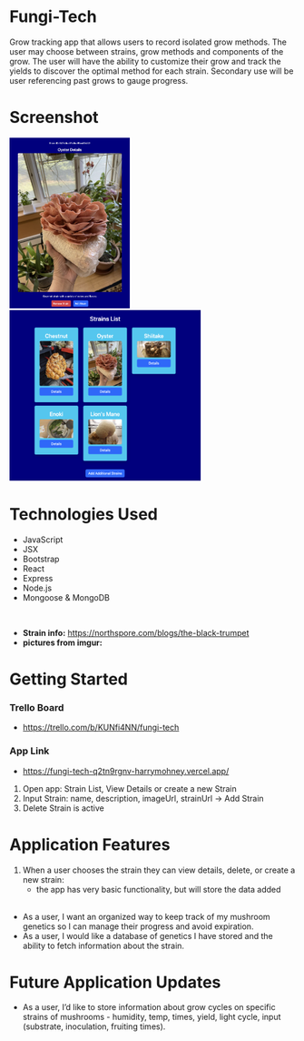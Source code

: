 # Fungi-Tech

Grow tracking app that allows users to record isolated grow methods. The user may choose between strains, grow methods and components of the grow. The user will have the ability to customize their grow and track the yields to discover the optimal method for each strain. Secondary use will be user referencing past grows to gauge progress.

# Screenshot
<img src="frontend/public/wf1.png" height="300px">
<img src="frontend/public/wf2.png" height="300px">

# Technologies Used

- JavaScript
- JSX
- Bootstrap
- React
- Express
- Node.js
- Mongoose & MongoDB
<br>

- **Strain info:** 
https://northspore.com/blogs/the-black-trumpet
- **pictures from imgur:**


# Getting Started

### Trello Board
- https://trello.com/b/KUNfi4NN/fungi-tech 
### App Link
- https://fungi-tech-q2tn9rgnv-harrymohney.vercel.app/


1. Open app: Strain List, View Details or create a new Strain 
2. Input Strain: name, description, imageUrl, strainUrl →  Add Strain
3. Delete Strain is active

# Application Features
1. When a user chooses the strain they can view details, delete, or create a new strain: 
    - the app has very basic functionality, but will store the data added
    <br>


- As a user, I want an organized way to keep track of my mushroom genetics so I can manage their progress and avoid expiration.
- As a user, I would like a database of genetics I have stored and the ability to fetch information about the strain.

# Future Application Updates

- As a user, I’d like to store information about grow cycles on specific strains of mushrooms - humidity, temp, times, yield, light cycle, input (substrate, inoculation, fruiting times).
